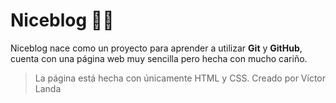 # Niceblog 🐱‍🐉
Niceblog nace como un proyecto para aprender a utilizar **Git** y **GitHub**, cuenta con una página web muy sencilla pero hecha con mucho cariño.

>La página está hecha con únicamente HTML y CSS.
>Creado por Víctor Landa